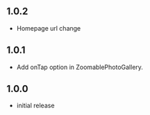 ## 1.0.2
* Homepage url change

## 1.0.1
* Add onTap option in ZoomablePhotoGallery.

## 1.0.0
* initial release
